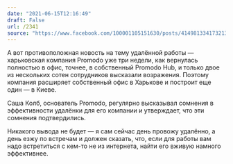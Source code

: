 ```yaml
---
date: "2021-06-15T12:16:49"
draft: False
url: /2341
source: "https://www.facebook.com/100001105151630/posts/4149813341732130/"
---
```


А вот противоположная новость на тему удалённой работы — харьковская компания Promodo уже три недели, как вернулась полностью в офис, точнее, в собственный Promodo Hub, и только двое из нескольких сотен сотрудников высказали возражения. Поэтому компания расширяет собственный офис в Харькове и построит еще один — в Киеве. 

Саша Колб, основатель Promodo, регулярно высказывал сомнения в эффективности удалёнки для его компании и утверждает, что эти сомнения подтвердились. 

Никакого вывода не будет — я сам сейчас день провожу удалённо, а день езжу по встречам и должен сказать, что, если для работы вам надо встретиться с кем-то не из интернета, найти его вживую намного эффективнее.
